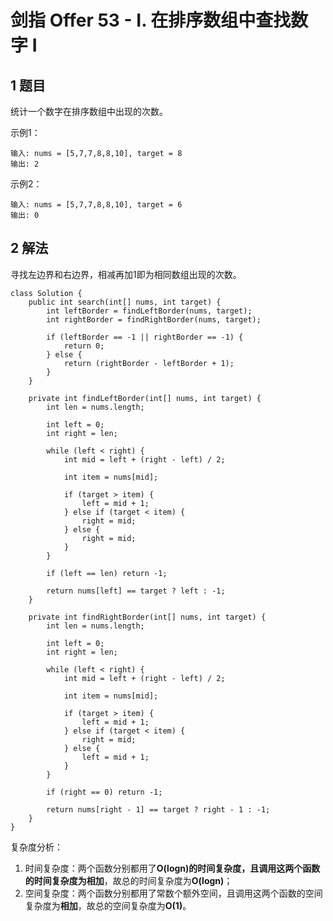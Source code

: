 # 剑指 Offer 53 - I. 在排序数组中查找数字 I

## 1 题目

统计一个数字在排序数组中出现的次数。

示例1：

```
输入: nums = [5,7,7,8,8,10], target = 8
输出: 2
```

示例2：

```
输入: nums = [5,7,7,8,8,10], target = 6
输出: 0
```

## 2 解法

寻找左边界和右边界，相减再加1即为相同数组出现的次数。

```
class Solution {
    public int search(int[] nums, int target) {
        int leftBorder = findLeftBorder(nums, target);
        int rightBorder = findRightBorder(nums, target);

        if (leftBorder == -1 || rightBorder == -1) {
            return 0;
        } else {
            return (rightBorder - leftBorder + 1);
        }
    }

    private int findLeftBorder(int[] nums, int target) {
        int len = nums.length;

        int left = 0;
        int right = len;

        while (left < right) {
            int mid = left + (right - left) / 2;

            int item = nums[mid];

            if (target > item) {
                left = mid + 1;
            } else if (target < item) {
                right = mid;
            } else {
                right = mid;
            }
        }

        if (left == len) return -1;

        return nums[left] == target ? left : -1;
    }

    private int findRightBorder(int[] nums, int target) {
        int len = nums.length;

        int left = 0;
        int right = len;

        while (left < right) {
            int mid = left + (right - left) / 2;

            int item = nums[mid];

            if (target > item) {
                left = mid + 1;
            } else if (target < item) {
                right = mid;
            } else {
                left = mid + 1;
            }
        }

        if (right == 0) return -1;

        return nums[right - 1] == target ? right - 1 : -1;
    }
}
```

复杂度分析：

1. 时间复杂度：两个函数分别都用了**O(logn)**的时间复杂度，且调用这两个函数的时间复杂度为**相加**，故总的时间复杂度为**O(logn)**；
2. 空间复杂度：两个函数分别都用了常数个额外空间，且调用这两个函数的空间复杂度为**相加**，故总的空间复杂度为**O(1)**。